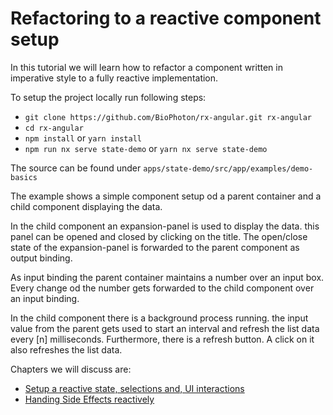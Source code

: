 # Refactoring to a reactive component setup

In this tutorial we will learn how to refactor a component written in imperative style to a fully reactive implementation.

To setup the project locally run following steps:

- `git clone https://github.com/BioPhoton/rx-angular.git rx-angular`
- `cd rx-angular`
- `npm install` or `yarn install`
- `npm run nx serve state-demo` or `yarn nx serve state-demo`

The source can be found under `apps/state-demo/src/app/examples/demo-basics`

The example shows a simple component setup od a parent container and a child component displaying the data.

In the child component an expansion-panel is used to display the data. this panel can be opened and closed by clicking on the title.
The open/close state of the expansion-panel is forwarded to the parent component as output binding.

As input binding the parent container maintains a number over an input box. Every change od the number gets forwarded to the child component over an input binding.

In the child component there is a background process running. the input value from the parent gets used to start an interval and refresh the list data every [n] milliseconds.
Furthermore, there is a refresh button. A click on it also refreshes the list data.

Chapters we will discuss are:

- [Setup a reactive state, selections and, UI interactions](https://github.com/BioPhoton/rx-angular/tree/master/apps/state-demo/src/app/examples/demo-basics/1)
- [Handing Side Effects reactively](https://github.com/BioPhoton/rx-angular/tree/master/apps/state-demo/src/app/examples/demo-basics/2)
